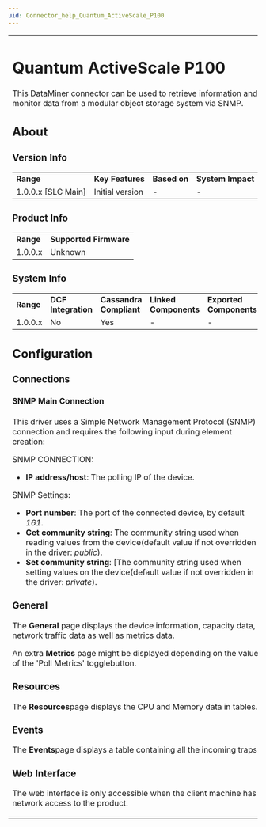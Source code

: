 ```yaml
---
uid: Connector_help_Quantum_ActiveScale_P100
---
```


<table>
<colgroup>
<col style="width: 100%" />
</colgroup>
<tbody>
<tr class="odd">
<td><h1 id="quantum-activescale-p100">Quantum ActiveScale P100</h1>
<p>This DataMiner connector can be used to retrieve information and monitor data from a modular object storage system via SNMP.</p>
<h2 id="about">About</h2>
<h3 id="version-info">Version Info</h3>
<table>
<tbody>
<tr class="odd">
<td><strong>Range</strong></td>
<td><strong>Key Features</strong></td>
<td><strong>Based on</strong></td>
<td><strong>System Impact</strong></td>
</tr>
<tr class="even">
<td>1.0.0.x [SLC Main]</td>
<td>Initial version</td>
<td>-</td>
<td>-</td>
</tr>
</tbody>
</table>
<h3 id="product-info">Product Info</h3>
<table>
<tbody>
<tr class="odd">
<td><strong>Range</strong></td>
<td><strong>Supported Firmware</strong></td>
</tr>
<tr class="even">
<td>1.0.0.x</td>
<td>Unknown</td>
</tr>
</tbody>
</table>
<h3 id="system-info">System Info</h3>
<table>
<tbody>
<tr class="odd">
<td><strong>Range</strong></td>
<td><strong>DCF Integration</strong></td>
<td><strong>Cassandra Compliant</strong></td>
<td><strong>Linked Components</strong></td>
<td><strong>Exported Components</strong></td>
</tr>
<tr class="even">
<td>1.0.0.x</td>
<td>No</td>
<td>Yes</td>
<td>-</td>
<td>-</td>
</tr>
</tbody>
</table>
<h2 id="configuration">Configuration</h2>
<h3 id="connections">Connections</h3>
<h4 id="snmp-main-connection">SNMP Main Connection</h4>
<p>This driver uses a Simple Network Management Protocol (SNMP) connection and requires the following input during element creation:</p>
<p>SNMP CONNECTION:</p>
<ul>
<li><strong>IP address/host</strong>: The polling IP of the device.</li>
</ul>
<p>SNMP Settings:</p>
<ul>
<li><strong>Port number</strong>: The port of the connected device, by default <em>161</em>.</li>
<li><strong>Get community string</strong>: The community string used when reading values from the device(default value if not overridden in the driver: <em>public</em>).</li>
<li><strong>Set community string</strong>: [The community string used when setting values on the device(default value if not overridden in the driver: <em>private</em>).</li>
</ul>
<h3 id="general">General</h3>
<p>The <strong>General</strong> page displays the device information, capacity data, network traffic data as well as metrics data.</p>
<p>An extra <strong>Metrics</strong> page might be displayed depending on the value of the 'Poll Metrics' togglebutton.</p>
<h3 id="resources">Resources</h3>
<p>The <strong>Resources</strong>page displays the CPU and Memory data in tables.</p>
<h3 id="events">Events</h3>
<p>The <strong>Events</strong>page displays a table containing all the incoming traps.</p>
<h3 id="web-interface">Web Interface</h3>
<p>The web interface is only accessible when the client machine has network access to the product.</p></td>
</tr>
</tbody>
</table>
